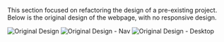 This section focused on refactoring the design of a pre-existing project. Below is the original design of the webpage, with no responsive design.

![Original Design](https://github.com/NickGayda/Frontend-Career-Path/assets/54640052/1605a365-9d66-4f2e-b16b-9ed6cbf02ec0)
![Original Design - Nav](https://github.com/NickGayda/Frontend-Career-Path/assets/54640052/b565b86e-7516-42c2-b54d-c2a69549e167)
![Original Design - Desktop](https://github.com/NickGayda/Frontend-Career-Path/assets/54640052/17fbd0b1-df83-4782-bd74-7e06385fab64)
